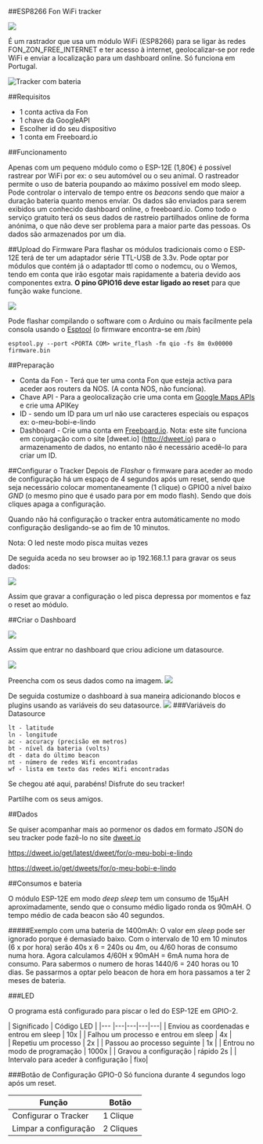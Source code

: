 ##ESP8266 Fon WiFi tracker

![](images/intro.png)


É um rastrador que usa um módulo WiFi (ESP8266) para se ligar às redes FON\_ZON\_FREE\_INTERNET e ter acesso à internet, geolocalizar-se por rede WiFi e enviar a localização para um dashboard online. Só funciona em Portugal.

![Tracker com bateria](images/tracker.jpg)

##Requisitos

- 1 conta activa da Fon
- 1 chave da GoogleAPI 
- Escolher id do seu dispositivo
- 1 conta em Freeboard.io




##Funcionamento

Apenas com um pequeno módulo como o ESP-12E (1,80€) é possível rastrear por WiFi por ex: o seu automóvel ou o seu animal. O rastreador permite o uso de bateria poupando ao máximo possível em modo sleep. Pode controlar o intervalo de tempo entre os *beacons* sendo que maior a duração bateria quanto menos enviar. Os dados são enviados para serem exibidos um conhecido dashboard online, o freeboard.io.
Como todo o serviço gratuito terá os seus dados de rastreio partilhados online de forma anónima, o que não deve ser problema para a maior parte das pessoas. Os dados são armazenados por um dia.


##Upload do Firmware
Para flashar os módulos tradicionais como o ESP-12E terá de ter um adaptador série TTL-USB de 3.3v. Pode optar por módulos que contém já o adaptador ttl como o nodemcu, ou o Wemos, tendo em conta que irão esgotar mais rapidamente a bateria devido aos componentes extra. **O pino GPIO16 deve estar ligado ao reset** para que função wake funcione.

![](images/esquema.png)

Pode flashar compilando o software com o Arduino ou mais facilmente pela consola usando o [Esptool](https://github.com/espressif/esptool) (o firmware encontra-se em /bin)
```
esptool.py --port <PORTA COM> write_flash -fm qio -fs 8m 0x00000 firmware.bin 
```


##Preparação

- Conta da Fon - Terá que ter uma conta Fon que esteja activa para aceder aos routers da NOS. (A conta NOS, não funciona).
- Chave API - Para a geolocalização crie uma conta em [Google Maps APIs](https://developers.google.com/maps/documentation/geolocation/get-api-key) e crie uma APIKey
- ID - sendo um ID para um url não use caracteres especiais ou espaços ex: o-meu-bobi-e-lindo
- Dashboard - Crie uma conta em [Freeboard.io](https://freeboard.io).  Nota: este site funciona em conjugação com o site [dweet.io] (http://dweet.io) para o armazenamento de dados, no entanto não é necessário acedê-lo para criar um ID.



##Configurar o Tracker
Depois de *Flashar* o firmware para aceder ao modo de configuração  há um espaço de 4 segundos após um reset, sendo que seja necessário colocar momentaneamente (1 clique) o GPIO0 a nível baixo *GND* (o mesmo pino que é usado para por em modo flash). Sendo que dois cliques apaga a configuração.

Quando não há configuração o tracker entra automáticamente no modo configuração desligando-se ao fim de 10 minutos.

Nota: O led neste modo pisca muitas vezes

De seguida aceda no seu browser ao ip 192.168.1.1 para gravar os seus dados:

![](images/config.png)

Assim que gravar a configuração o led pisca depressa por momentos e faz o reset ao módulo.


##Criar o Dashboard

![](images/freeboard_create_dashboard.png)

Assim que entrar no dashboard que criou adicione um datasource.

![](images/freeboard_add_datasource.png)

 Preencha com os seus dados como na imagem.
![](images/freeboard_datasource.png)

De seguida costumize o dashboard à sua maneira adicionando blocos e plugins usando as variáveis do seu datasource.
![](images/dashboard.png)
###Variáveis do Datasource
```
lt - latitude
ln - longitude
ac - accuracy (precisão em metros)
bt - nível da bateria (volts)
dt - data do último beacon
nt - número de redes Wifi encontradas
wf - lista em texto das redes Wifi encontradas
```

Se chegou até aqui, parabéns! Disfrute do seu tracker!

Partilhe com os seus amigos.


##Dados

Se quiser acompanhar mais ao pormenor os dados em formato JSON do seu tracker pode fazê-lo no site [dweet.io](https://dweet.io)

https://dweet.io/get/latest/dweet/for/o-meu-bobi-e-lindo

https://dweet.io/get/dweets/for/o-meu-bobi-e-lindo


##Consumos e bateria

O módulo ESP-12E em modo *deep sleep* tem um consumo de 15µAH aproximadamente, sendo que o consumo médio ligado ronda os 90mAH. O tempo médio de cada beacon são 40 segundos.

#####Exemplo com uma bateria de 1400mAh:
O valor em *sleep* pode ser ignorado porque é demasiado baixo. Com o intervalo de 10 em 10 minutos (6 x por hora) serão 40s x 6 = 240s ou 4m, ou 4/60 horas de consumo numa hora. Agora calculamos 4/60H x 90mAH = 6mA numa hora de consumo. Para sabermos o numero de horas 1440/6 = 240 horas ou 10 dias.
Se passarmos a optar pelo beacon de hora em hora passamos a ter 2 meses de bateria.


###LED

O programa está configurado para piscar o led do ESP-12E em GPIO-2.

|  Significado | Código LED  |
|---         |---|---|---|---|
| Enviou as coordenadas e entrou em sleep |  10x | 
| Falhou um processo e entrou em sleep | 4x |  
| Repetiu um processo   |  2x |
| Passou ao processo seguinte | 1x  |
| Entrou no modo de programação  |  1000x |
| Gravou a configuração | rápido 2s |
| Intervalo para aceder à configuração | fixo|


###Botão de Configuração GPIO-0
Só funciona durante 4 segundos logo após um reset.

|Função| Botão|
|---|---|
|Configurar o Tracker | 1 Clique|
|Limpar a configuração| 2 Cliques| 













